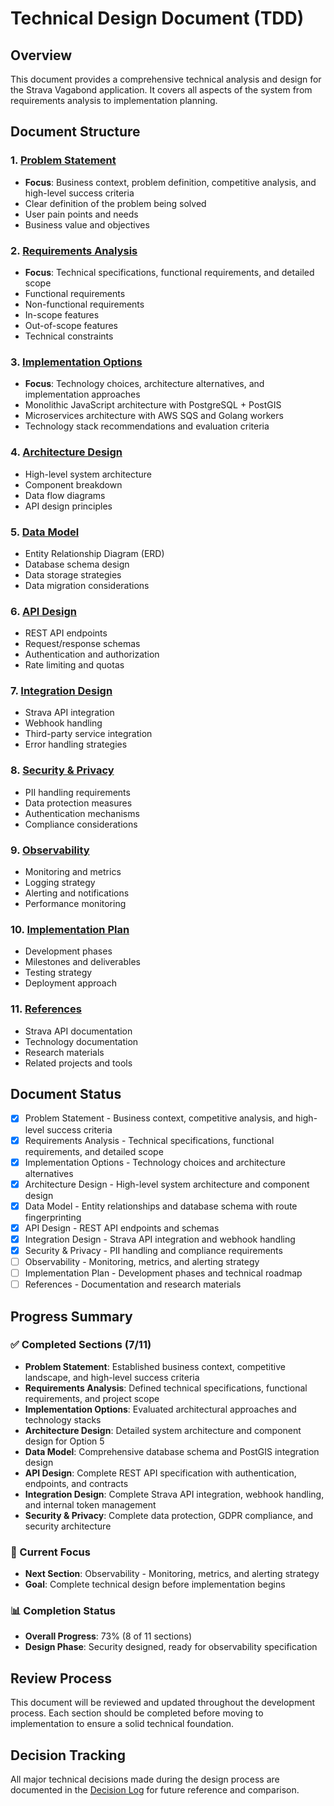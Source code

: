# Technical Design Document (TDD)

## Overview

This document provides a comprehensive technical analysis and design for the Strava Vagabond application. It covers all aspects of the system from requirements analysis to implementation planning.

## Document Structure

### 1. [Problem Statement](01-problem-statement.md)
- **Focus**: Business context, problem definition, competitive analysis, and high-level success criteria
- Clear definition of the problem being solved
- User pain points and needs
- Business value and objectives

### 2. [Requirements Analysis](02-requirements-analysis.md)
- **Focus**: Technical specifications, functional requirements, and detailed scope
- Functional requirements
- Non-functional requirements
- In-scope features
- Out-of-scope features
- Technical constraints

### 3. [Implementation Options](03-implementation-options.md)
- **Focus**: Technology choices, architecture alternatives, and implementation approaches
- Monolithic JavaScript architecture with PostgreSQL + PostGIS
- Microservices architecture with AWS SQS and Golang workers
- Technology stack recommendations and evaluation criteria

### 4. [Architecture Design](04-architecture-design.md)
- High-level system architecture
- Component breakdown
- Data flow diagrams
- API design principles

### 5. [Data Model](05-data-model.md)
- Entity Relationship Diagram (ERD)
- Database schema design
- Data storage strategies
- Data migration considerations

### 6. [API Design](06-api-design.md)
- REST API endpoints
- Request/response schemas
- Authentication and authorization
- Rate limiting and quotas

### 7. [Integration Design](07-integration-design.md)
- Strava API integration
- Webhook handling
- Third-party service integration
- Error handling strategies

### 8. [Security & Privacy](08-security-privacy.md)
- PII handling requirements
- Data protection measures
- Authentication mechanisms
- Compliance considerations

### 9. [Observability](09-observability.md)
- Monitoring and metrics
- Logging strategy
- Alerting and notifications
- Performance monitoring

### 10. [Implementation Plan](10-implementation-plan.md)
- Development phases
- Milestones and deliverables
- Testing strategy
- Deployment approach

### 11. [References](11-references.md)
- Strava API documentation
- Technology documentation
- Research materials
- Related projects and tools

## Document Status

- [x] Problem Statement - Business context, competitive analysis, and high-level success criteria
- [x] Requirements Analysis - Technical specifications, functional requirements, and detailed scope
- [x] Implementation Options - Technology choices and architecture alternatives
- [x] Architecture Design - High-level system architecture and component design
- [x] Data Model - Entity relationships and database schema with route fingerprinting
- [x] API Design - REST API endpoints and schemas
- [x] Integration Design - Strava API integration and webhook handling
- [x] Security & Privacy - PII handling and compliance requirements
- [ ] Observability - Monitoring, metrics, and alerting strategy
- [ ] Implementation Plan - Development phases and technical roadmap
- [ ] References - Documentation and research materials

## Progress Summary

### ✅ Completed Sections (7/11)
- **Problem Statement**: Established business context, competitive landscape, and high-level success criteria
- **Requirements Analysis**: Defined technical specifications, functional requirements, and project scope
- **Implementation Options**: Evaluated architectural approaches and technology stacks
- **Architecture Design**: Detailed system architecture and component design for Option 5
- **Data Model**: Comprehensive database schema and PostGIS integration design
- **API Design**: Complete REST API specification with authentication, endpoints, and contracts
- **Integration Design**: Complete Strava API integration, webhook handling, and internal token management
- **Security & Privacy**: Complete data protection, GDPR compliance, and security architecture

### 🔄 Current Focus
- **Next Section**: Observability - Monitoring, metrics, and alerting strategy
- **Goal**: Complete technical design before implementation begins

### 📊 Completion Status
- **Overall Progress**: 73% (8 of 11 sections)
- **Design Phase**: Security designed, ready for observability specification

## Review Process

This document will be reviewed and updated throughout the development process. Each section should be completed before moving to implementation to ensure a solid technical foundation.

## Decision Tracking

All major technical decisions made during the design process are documented in the [Decision Log](../decisions/README.md) for future reference and comparison.
